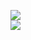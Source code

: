 [![](https://img.shields.io/badge/Made%20With-Github%20Spray-lightgrey.svg?style=for-the-badge&logo=github)](https://github.com/Annihil/github-spray#23670)  
[![](https://i.imgur.com/2DrTn0Z.gif)](https://github.com/Annihil/github-spray)